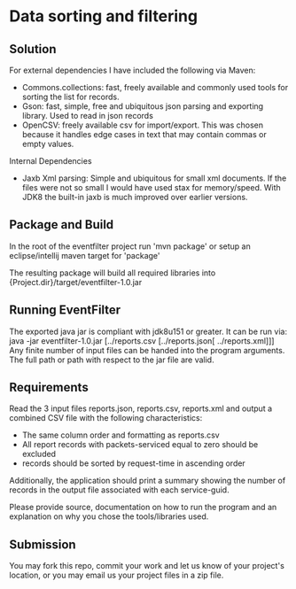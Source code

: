 

# Data sorting and filtering

## Solution

For external dependencies I have included the following via Maven:

- Commons.collections: fast, freely available and commonly used tools for sorting the list for records.
- Gson: fast, simple, free and ubiquitous json parsing and exporting library. Used to read in json records
- OpenCSV: freely available csv for import/export. This was chosen because it handles edge cases in text that may contain commas or empty values. 

Internal Dependencies

- Jaxb Xml parsing: Simple and ubiquitous for small xml documents. If the files were not so small I would have used stax for memory/speed. With JDK8 the built-in jaxb is much improved over earlier versions. 


## Package and Build

In the root of the eventfilter project run 'mvn package' or setup an eclipse/intellij maven target for 'package'

The resulting package will build all required libraries into {Project.dir}/target/eventfilter-1.0.jar

## Running EventFilter

The exported java jar is compliant with jdk8u151 or greater. It can be run via: 
java -jar eventfilter-1.0.jar [../reports.csv [../reports.json[ ../reports.xml]]] 
Any finite number of input files can be handed into the program arguments. The full path or path with respect to the jar file are valid. 


## Requirements
Read the 3 input files reports.json, reports.csv, reports.xml and output a combined CSV file with the following characteristics:

- The same column order and formatting as reports.csv
- All report records with packets-serviced equal to zero should be excluded
- records should be sorted by request-time in ascending order

Additionally, the application should print a summary showing the number of records in the output file associated with each service-guid.

Please provide source, documentation on how to run the program and an explanation on why you chose the tools/libraries used.

## Submission

You may fork this repo, commit your work and let us know of your project's location, or you may email us your project files in a zip file.


